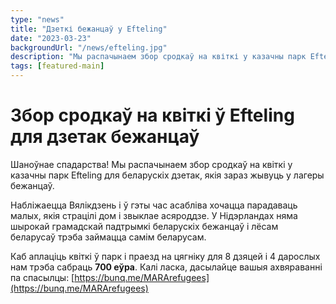 ```yaml
---
type: "news"
title: "Дзеткі бежанцаў у Efteling"
date: "2023-03-23"
backgroundUrl: "/news/efteling.jpg"
description: "Мы распачынаем збор сродкаў на квіткі у казачны парк Efteling для беларускіх дзетак, якія зараз жывуць у лагеры бежанцаў."
tags: [featured-main]
---
```


# Збор сродкаў на квіткі ў Efteling для дзетак бежанцаў

Шаноўнае спадарства! Мы распачынаем збор сродкаў на квіткі у казачны парк Efteling для беларускіх дзетак, якія зараз жывуць у лагеры бежанцаў.

Набліжаецца Вялікдзень і ў гэты час асабліва хочацца парадаваць малых, якія страцілі дом і звыклае асяроддзе. 
У Нідэрландах няма шырокай грамадскай падтрымкі беларускіх бежанцаў і лёсам беларусаў трэба займацца самім беларусам.

Каб аплаціць квіткі ў парк і праезд на цягніку для 8 дзяцей і 4 дарослых нам трэба сабраць **700 еўра**. 
Калі ласка, дасылайце вашыя ахвяраванні па спасылцы:
[https://bunq.me/MARArefugees](https://bunq.me/MARArefugees)
